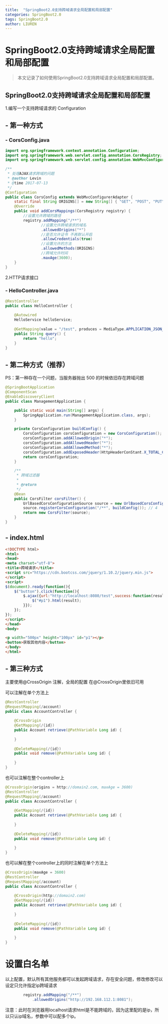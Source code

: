 ```yaml
---
title:  "SpringBoot2.0支持跨域请求全局配置和局部配置"
categories: SpringBoot2.0
tags: SpringBoot2.0
author: LIUREN
---
```


# SpringBoot2.0支持跨域请求全局配置和局部配置

> 本文记录了如何使用SpringBoot2.0支持跨域请求全局配置和局部配置。



## SpringBoot2.0支持跨域请求全局配置和局部配置

1.编写一个支持跨域请求的 Configuration

## - 第一种方式

### - CorsConfig.java

```java
import org.springframework.context.annotation.Configuration;
import org.springframework.web.servlet.config.annotation.CorsRegistry;
import org.springframework.web.servlet.config.annotation.WebMvcConfigurerAdapter;

/**
 * 处理AJAX请求跨域的问题
 * @author Levin
 * @time 2017-07-13
 */
@Configuration
public class CorsConfig extends WebMvcConfigurerAdapter {
	static final String ORIGINS[] = new String[] { "GET", "POST", "PUT", "DELETE" };
	@Override
	public void addCorsMappings(CorsRegistry registry) {
        //设置允许跨域的路径
		registry.addMapping("/**")
            	//设置允许跨域请求的域名
            	.allowedOrigins("*")
            	//是否允许证书 不再默认开启
            	.allowCredentials(true)
            	//设置允许的方法
            	.allowedMethods(ORIGINS)
            	//跨域允许时间
				.maxAge(3600);
	}
}
```

2.HTTP请求接口

### - HelloController.java

```java
@RestController
public class HelloController {
	
	@Autowired
	HelloService helloService;
	
	@GetMapping(value = "/test", produces = MediaType.APPLICATION_JSON_UTF8_VALUE)
	public String query() {
		return "hello";
	}
}
```



## - 第二种方式（推荐）

PS：第一种存在一个问题，当服务器抛出 500 的时候依旧存在跨域问题



```java
@SpringBootApplication
@ComponentScan
@EnableDiscoveryClient
public class ManagementApplication {

    public static void main(String[] args) {
        SpringApplication.run(ManagementApplication.class, args);
    }

    private CorsConfiguration buildConfig() {
        CorsConfiguration corsConfiguration = new CorsConfiguration();
        corsConfiguration.addAllowedOrigin("*");
        corsConfiguration.addAllowedHeader("*");
        corsConfiguration.addAllowedMethod("*");
        corsConfiguration.addExposedHeader(HttpHeaderConStant.X_TOTAL_COUNT);
        return corsConfiguration;
    }

    /**
     * 跨域过滤器
     *
     * @return
     */
    @Bean
    public CorsFilter corsFilter() {
        UrlBasedCorsConfigurationSource source = new UrlBasedCorsConfigurationSource();
        source.registerCorsConfiguration("/**", buildConfig()); // 4
        return new CorsFilter(source);
    }
}
```

## - index.html

```html
<!DOCTYPE html>
<html>
<head>
<meta charset="utf-8">
<title>跨域请求</title>
<script src="https://cdn.bootcss.com/jquery/1.10.2/jquery.min.js">
</script>
<script>
$(document).ready(function(){
	$("button").click(function(){
		$.ajax({url:"http://localhost:8080/test",success:function(result){
			$("#p1").html(result);
		}});
	});
});
</script>
</head>
<body>

<p width="500px" height="100px" id="p1"></p>
<button>获取其他内容</button>
</body>
</html>
```

## - 第三种方式

主要使用@CrossOrigin 注解，全局的配置 在@CrossOrigin里依旧可用

可以注解在单个方法上

```java
@RestController
@RequestMapping(/account)
public class AccountController {
 
    @CrossOrigin
    @GetMapping(/{id})
    public Account retrieve(@PathVariable Long id) {
        
    }
 
    @DeleteMapping(/{id})
    public void remove(@PathVariable Long id) {
        
    }
}

```

也可以注解在整个controller上

```java
@CrossOrigin(origins = http://domain2.com, maxAge = 3600)
@RestController
@RequestMapping(/account)
public class AccountController {
 
    @GetMapping(/{id})
    public Account retrieve(@PathVariable Long id) {
        
    }
 
    @DeleteMapping(/{id})
    public void remove(@PathVariable Long id) {
        
    }
}

```

也可以解在整个controller上的同时注解在单个方法上

```java
@CrossOrigin(maxAge = 3600)
@RestController
@RequestMapping(/account)
public class AccountController {
 
    @CrossOrigin(http://domain2.com)
    @GetMapping(/{id})
    public Account retrieve(@PathVariable Long id) {
        
    }
 
    @DeleteMapping(/{id})
    public void remove(@PathVariable Long id) {
        
    }
}

```



# 设置白名单

以上配置，默认所有其他服务都可以发起跨域请求，存在安全问题，修改修改可以设定只允许指定ip跨域请求

```java
		registry.addMapping("/**")
			.allowedOrigins("http://192.168.112.1:8081");
```

注意：此时在浏览器用localhost请求html是不能跨域的，因为这里配的是ip，所以只认ip域名，参数中可以配多个ip。


